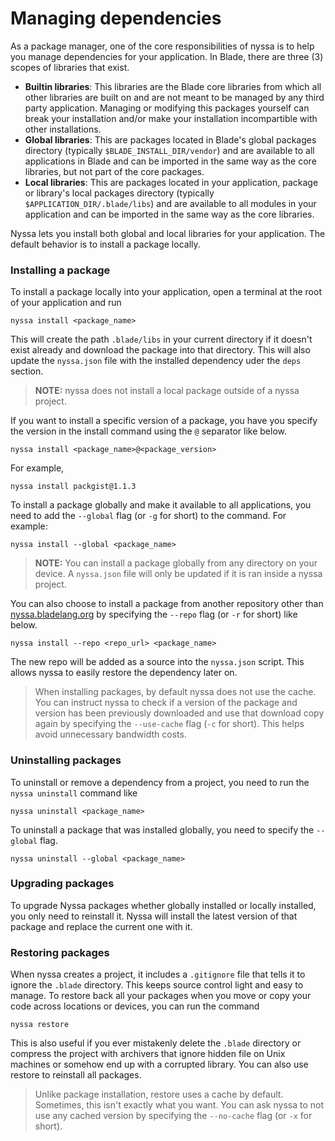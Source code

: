 # Managing dependencies

As a package manager, one of the core responsibilities of nyssa is to help you manage dependencies for your application. In Blade, there are three (3) scopes of libraries that exist.

- **Builtin libraries**: This libraries are the Blade core libraries from which all other libraries are built on and are not meant to be managed by any third party application. Managing or modifying this packages yourself can break your installation and/or make your installation incompartible with other installations.
- **Global libraries**: This are packages located in Blade's global packages directory (typically `$BLADE_INSTALL_DIR/vendor`) and are available to all applications in Blade and can be imported in the same way as the core libraries, but not part of the core packages.
- **Local libraries**: This are packages located in your application, package or library's local packages directory (typically `$APPLICATION_DIR/.blade/libs`) and are available to all modules in your application and can be imported in the same way as the core libraries.

Nyssa lets you install both global and local libraries for your application. The default behavior is to install a package locally.

### Installing a package

To install a package locally into your application, open a terminal at the root of your application and run

```
nyssa install <package_name>
```

This will create the path `.blade/libs` in your current directory if it doesn't exist already and download the package into that directory. This will also update the `nyssa.json` file with the installed dependency uder the `deps` section.

> **NOTE:** nyssa does not install a local package outside of a nyssa project.

If you want to install a specific version of a package, you have you specify the version in the install command using the `@` separator like below.

```
nyssa install <package_name>@<package_version>
```

For example,

```
nyssa install packgist@1.1.3
```

To install a package globally and make it available to all applications, you need to add the `--global` flag (or `-g` for short) to the command. For example:

```
nyssa install --global <package_name>
```

> **NOTE:** You can install a package globally from any directory on your device. A `nyssa.json` file will only be updated if it is ran inside a nyssa project.

You can also choose to install a package from another repository other than [nyssa.bladelang.org](https://nyssa.bladelang.org) by specifying the `--repo` flag (or `-r` for short) like below.

```
nyssa install --repo <repo_url> <package_name>
```

The new repo will be added as a source into the `nyssa.json` script. This allows nyssa to easily restore the dependency later on.

> When installing packages, by default nyssa does not use the cache. You can instruct nyssa to check if a version of the package and version has been previously downloaded and use that download copy again by specifying the `--use-cache` flag (`-c` for short). This helps avoid unnecessary bandwidth costs.

### Uninstalling packages

To uninstall or remove a dependency from a project, you need to run the `nyssa uninstall` command like

```
nyssa uninstall <package_name>
```

To uninstall a package that was installed globally, you need to specify the `--global` flag.

```
nyssa uninstall --global <package_name>
```

### Upgrading packages

To upgrade Nyssa packages whether globally installed or locally installed, you only need to reinstall it. Nyssa will install the latest version of that package and replace the current one with it.

### Restoring packages

When nyssa creates a project, it includes a `.gitignore` file that tells it to ignore the `.blade` directory. This keeps source control light and easy to manage. To restore back all your packages when you move or copy your code across locations or devices, you can run the command

```
nyssa restore
```

This is also useful if you ever mistakenly delete the `.blade` directory or compress the project with archivers that ignore hidden file on Unix machines or somehow end up with a corrupted library. You can also use restore to reinstall all packages.

> Unlike package installation, restore uses a cache by default. Sometimes, this isn't exactly what you want. You can ask nyssa to not use any cached version by specifying the `--no-cache` flag (or `-x` for short).

